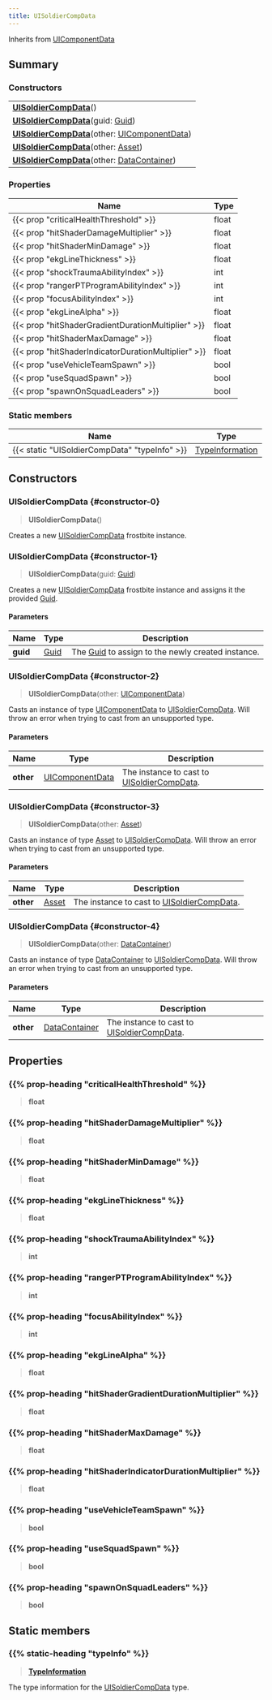 ```yaml
---
title: UISoldierCompData
---
```


Inherits from [UIComponentData](/vext/ref/fb/uicomponentdata)

## Summary

### Constructors

|  |
| --- |
| **[UISoldierCompData](#constructor-0)**() |
| **[UISoldierCompData](#constructor-1)**(guid: [Guid](/vext/ref/shared/type/guid)) |
| **[UISoldierCompData](#constructor-2)**(other: [UIComponentData](/vext/ref/fb/uicomponentdata)) |
| **[UISoldierCompData](#constructor-3)**(other: [Asset](/vext/ref/fb/asset)) |
| **[UISoldierCompData](#constructor-4)**(other: [DataContainer](/vext/ref/shared/type/datacontainer)) |

### Properties

| Name | Type |
| ---- | ---- |
| {{< prop "criticalHealthThreshold" >}} | float |
| {{< prop "hitShaderDamageMultiplier" >}} | float |
| {{< prop "hitShaderMinDamage" >}} | float |
| {{< prop "ekgLineThickness" >}} | float |
| {{< prop "shockTraumaAbilityIndex" >}} | int |
| {{< prop "rangerPTProgramAbilityIndex" >}} | int |
| {{< prop "focusAbilityIndex" >}} | int |
| {{< prop "ekgLineAlpha" >}} | float |
| {{< prop "hitShaderGradientDurationMultiplier" >}} | float |
| {{< prop "hitShaderMaxDamage" >}} | float |
| {{< prop "hitShaderIndicatorDurationMultiplier" >}} | float |
| {{< prop "useVehicleTeamSpawn" >}} | bool |
| {{< prop "useSquadSpawn" >}} | bool |
| {{< prop "spawnOnSquadLeaders" >}} | bool |

### Static members

| Name | Type |
| ---- | ---- |
| {{< static "UISoldierCompData" "typeInfo" >}} | [TypeInformation](/vext/ref/shared/type/typeinformation) |

## Constructors

### UISoldierCompData {#constructor-0}

> **UISoldierCompData**()

Creates a new [UISoldierCompData](/vext/ref/fb/uisoldiercompdata) frostbite instance.

### UISoldierCompData {#constructor-1}

> **UISoldierCompData**(guid: [Guid](/vext/ref/shared/type/guid))

Creates a new [UISoldierCompData](/vext/ref/fb/uisoldiercompdata) frostbite instance and assigns it the provided [Guid](/vext/ref/shared/type/guid).

#### Parameters

| Name | Type | Description |
| ---- | ---- | ----------- |
| **guid** | [Guid](/vext/ref/shared/type/guid) | The [Guid](/vext/ref/shared/type/guid) to assign to the newly created instance. |

### UISoldierCompData {#constructor-2}

> **UISoldierCompData**(other: [UIComponentData](/vext/ref/fb/uicomponentdata))

Casts an instance of type [UIComponentData](/vext/ref/fb/uicomponentdata) to [UISoldierCompData](/vext/ref/fb/uisoldiercompdata). Will throw an error when trying to cast from an unsupported type.

#### Parameters

| Name | Type | Description |
| ---- | ---- | ----------- |
| **other** | [UIComponentData](/vext/ref/fb/uicomponentdata) | The instance to cast to [UISoldierCompData](/vext/ref/fb/uisoldiercompdata). |

### UISoldierCompData {#constructor-3}

> **UISoldierCompData**(other: [Asset](/vext/ref/fb/asset))

Casts an instance of type [Asset](/vext/ref/fb/asset) to [UISoldierCompData](/vext/ref/fb/uisoldiercompdata). Will throw an error when trying to cast from an unsupported type.

#### Parameters

| Name | Type | Description |
| ---- | ---- | ----------- |
| **other** | [Asset](/vext/ref/fb/asset) | The instance to cast to [UISoldierCompData](/vext/ref/fb/uisoldiercompdata). |

### UISoldierCompData {#constructor-4}

> **UISoldierCompData**(other: [DataContainer](/vext/ref/shared/type/datacontainer))

Casts an instance of type [DataContainer](/vext/ref/shared/type/datacontainer) to [UISoldierCompData](/vext/ref/fb/uisoldiercompdata). Will throw an error when trying to cast from an unsupported type.

#### Parameters

| Name | Type | Description |
| ---- | ---- | ----------- |
| **other** | [DataContainer](/vext/ref/shared/type/datacontainer) | The instance to cast to [UISoldierCompData](/vext/ref/fb/uisoldiercompdata). |

## Properties

### {{% prop-heading "criticalHealthThreshold" %}}

> **float**

### {{% prop-heading "hitShaderDamageMultiplier" %}}

> **float**

### {{% prop-heading "hitShaderMinDamage" %}}

> **float**

### {{% prop-heading "ekgLineThickness" %}}

> **float**

### {{% prop-heading "shockTraumaAbilityIndex" %}}

> **int**

### {{% prop-heading "rangerPTProgramAbilityIndex" %}}

> **int**

### {{% prop-heading "focusAbilityIndex" %}}

> **int**

### {{% prop-heading "ekgLineAlpha" %}}

> **float**

### {{% prop-heading "hitShaderGradientDurationMultiplier" %}}

> **float**

### {{% prop-heading "hitShaderMaxDamage" %}}

> **float**

### {{% prop-heading "hitShaderIndicatorDurationMultiplier" %}}

> **float**

### {{% prop-heading "useVehicleTeamSpawn" %}}

> **bool**

### {{% prop-heading "useSquadSpawn" %}}

> **bool**

### {{% prop-heading "spawnOnSquadLeaders" %}}

> **bool**

## Static members

### {{% static-heading "typeInfo" %}}

> **[TypeInformation](/vext/ref/shared/type/typeinformation)**

The type information for the [UISoldierCompData](/vext/ref/fb/uisoldiercompdata) type.

